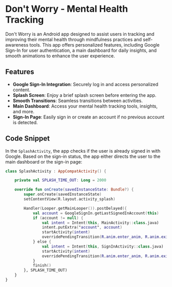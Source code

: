 # Don't Worry - Mental Health Tracking

Don't Worry is an Android app designed to assist users in tracking and improving their mental health through mindfulness practices and self-awareness tools. This app offers personalized features, including Google Sign-In for user authentication, a main dashboard for daily insights, and smooth animations to enhance the user experience.

## Features

- **Google Sign-In Integration**: Securely log in and access personalized content.
- **Splash Screen**: Enjoy a brief splash screen before entering the app.
- **Smooth Transitions**: Seamless transitions between activities.
- **Main Dashboard**: Access your mental health tracking tools, insights, and more.
- **Sign-In Page**: Easily sign in or create an account if no previous account is detected.

## Code Snippet

In the `SplashActivity`, the app checks if the user is already signed in with Google. Based on the sign-in status, the app either directs the user to the main dashboard or the sign-in page:

```kotlin
class SplashActivity : AppCompatActivity() {

    private val SPLASH_TIME_OUT: Long = 2000

    override fun onCreate(savedInstanceState: Bundle?) {
        super.onCreate(savedInstanceState)
        setContentView(R.layout.activity_splash)

        Handler(Looper.getMainLooper()).postDelayed({
            val account = GoogleSignIn.getLastSignedInAccount(this)
            if (account != null) {
                val intent = Intent(this, MainActivity::class.java)
                intent.putExtra("account", account)
                startActivity(intent)
                overridePendingTransition(R.anim.enter_anim, R.anim.exit_anim)
            } else {
                val intent = Intent(this, SignInActivity::class.java)
                startActivity(intent)
                overridePendingTransition(R.anim.enter_anim, R.anim.exit_anim)
            }
            finish()
        }, SPLASH_TIME_OUT)
    }
}
